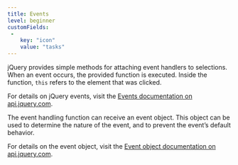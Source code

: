 ```yaml
---
title: Events
level: beginner
customFields:
 -
    key: "icon"
    value: "tasks"
---
```

jQuery provides simple methods for attaching event handlers to selections.
When an event occurs, the provided function is executed.  Inside the function,
`this` refers to the element that was clicked.

For details on jQuery events, visit the 
[Events documentation on api.jquery.com](http://api.jquery.com/category/events/).

The event handling function can receive an event object. This object can be
used to determine the nature of the event, and to prevent the event’s default
behavior.

For details on the event object, visit the
[Event object documentation on api.jquery.com](http://api.jquery.com/category/events/event-object/).

